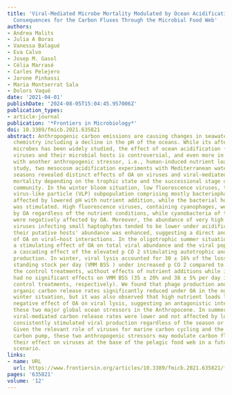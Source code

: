 ```yaml
---
title: 'Viral-Mediated Microbe Mortality Modulated by Ocean Acidification and Eutrophication:
  Consequences for the Carbon Fluxes Through the Microbial Food Web'
authors:
- Andrea Malits
- Julia A Boras
- Vanessa Balagué
- Eva Calvo
- Josep M. Gasol
- Cèlia Marrasé
- Carles Pelejero
- Jarone Pinhassi
- Maria Montserrat Sala
- Dolors Vaqué
date: '2021-04-01'
publishDate: '2024-08-05T15:04:45.957006Z'
publication_types:
- article-journal
publication: '*Frontiers in Microbiology*'
doi: 10.3389/fmicb.2021.635821
abstract: Anthropogenic carbon emissions are causing changes in seawater carbonate
  chemistry including a decline in the pH of the oceans. While its aftermath for calcifying
  microbes has been widely studied, the effect of ocean acidification (OA) on marine
  viruses and their microbial hosts is controversial, and even more in combination
  with another anthropogenic stressor, i.e., human-induced nutrient loads. In this
  study, two mesocosm acidification experiments with Mediterranean waters from different
  seasons revealed distinct effects of OA on viruses and viral-mediated prokaryotic
  mortality depending on the trophic state and the successional stage of the plankton
  community. In the winter bloom situation, low fluorescence viruses, the most abundant
  virus-like particle (VLP) subpopulation comprising mostly bacteriophages, were negatively
  affected by lowered pH with nutrient addition, while the bacterial host abundance
  was stimulated. High fluorescence viruses, containing cyanophages, were stimulated
  by OA regardless of the nutrient conditions, while cyanobacteria of the genus Synechococcus
  were negatively affected by OA. Moreover, the abundance of very high fluorescence
  viruses infecting small haptophytes tended to be lower under acidification while
  their putative hosts' abundance was enhanced, suggesting a direct and negative effect
  of OA on viral–host interactions. In the oligotrophic summer situation, we found
  a stimulating effect of OA on total viral abundance and the viral populations, suggesting
  a cascading effect of the elevated p CO 2 stimulating autotrophic and heterotrophic
  production. In winter, viral lysis accounted for 30 ± 16% of the loss of bacterial
  standing stock per day (VMM BSS ) under increased p CO 2 compared to 53 ± 35% in
  the control treatments, without effects of nutrient additions while in summer, OA
  had no significant effects on VMM BSS (35 ± 20% and 38 ± 5% per day in the OA and
  control treatments, respectively). We found that phage production and resulting
  organic carbon release rates significantly reduced under OA in the nutrient replete
  winter situation, but it was also observed that high nutrient loads lowered the
  negative effect of OA on viral lysis, suggesting an antagonistic interplay between
  these two major global ocean stressors in the Anthropocene. In summer, however,
  viral-mediated carbon release rates were lower and not affected by lowered pH. Eutrophication
  consistently stimulated viral production regardless of the season or initial conditions.
  Given the relevant role of viruses for marine carbon cycling and the biological
  carbon pump, these two anthropogenic stressors may modulate carbon fluxes through
  their effect on viruses at the base of the pelagic food web in a future global change
  scenario.
links:
- name: URL
  url: https://www.frontiersin.org/articles/10.3389/fmicb.2021.635821/full
pages: '635821'
volume: '12'
---
```

